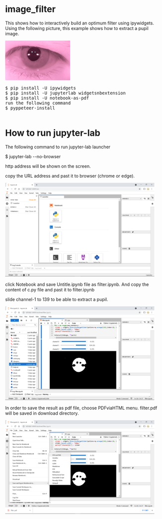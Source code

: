 # image_filter
This shows how to interactively build an optimum filter using ipywidgets.
Using the following picture, this example shows how to extract a pupil image.

<img src='p.png' width=209 height=127>
<pre>
$ pip install -U ipywidgets
$ pip install -U jupyterlab widgetsnbextension
$ pip install -U notebook-as-pdf
run the following command
$ pyppeteer-install

</pre>

# How to run jupyter-lab
The following command to run jupyter-lab launcher

$ jupyter-lab --no-browser

http address will be shown on the screen.

copy the URL address and past it to browser (chrome or edge).


<img src='1.png' width=480 height=300>

click Notebook and save Untitle.ipynb file as filter.ipynb. 
And copy the content of c.py file and past it to filter.ipynb



slide channel-1 to 139 to be able to extract a pupil.

<img src='3.png' width=480 height=300>

In order to save the result as pdf file, choose PDFviaHTML menu. 
filter.pdf will be saved in download directory.

<img src='4.png' width=480 height=300>
